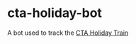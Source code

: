 # cta-holiday-bot
A bot used to track the [CTA Holiday Train](https://www.transitchicago.com/holidayfleet/)
